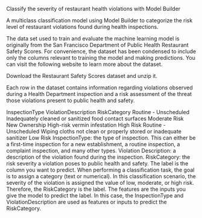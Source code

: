 Classify the severity of restaurant health violations with Model Builder

A multiclass classification model using Model Builder to categorize the risk level of restaurant violations found during health inspections.


The data set used to train and evaluate the machine learning model is originally from the San Francisco Department of Public Health Restaurant Safety Scores. For convenience, the dataset has been condensed to include only the columns relevant to training the model and making predictions. You can visit the following website to learn more about the dataset.

Download the Restaurant Safety Scores dataset and unzip it.

Each row in the dataset contains information regarding violations observed during a Health Department inspection and a risk assessment of the threat those violations present to public health and safety.

InspectionType	ViolationDescription	RiskCategory
Routine - Unscheduled	Inadequately cleaned or sanitized food contact surfaces	Moderate Risk
New Ownership	High-risk vermin infestation	High Risk
Routine - Unscheduled	Wiping cloths not clean or properly stored or inadequate sanitizer	Low Risk
InspectionType: the type of inspection. This can either be a first-time inspection for a new establishment, a routine inspection, a complaint inspection, and many other types.
Violation Description: a description of the violation found during the inspection.
RiskCategory: the risk severity a violation poses to public health and safety.
The label is the column you want to predict. When performing a classification task, the goal is to assign a category (text or numerical). In this classification scenario, the severity of the violation is assigned the value of low, moderate, or high risk. Therefore, the RiskCategory is the label. The features are the inputs you give the model to predict the label. In this case, the InspectionType and ViolationDescription are used as features or inputs to predict the RiskCategory.
